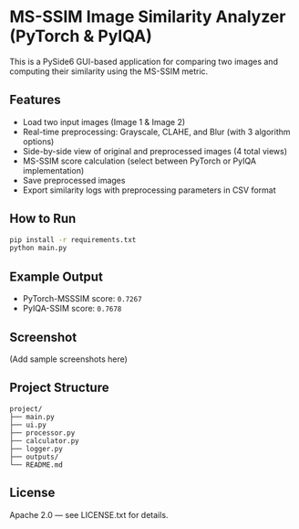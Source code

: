 # MS-SSIM Image Similarity Analyzer (PyTorch & PyIQA)

This is a PySide6 GUI-based application for comparing two images and computing their similarity using the MS-SSIM metric.

## Features

- Load two input images (Image 1 & Image 2)
- Real-time preprocessing: Grayscale, CLAHE, and Blur (with 3 algorithm options)
- Side-by-side view of original and preprocessed images (4 total views)
- MS-SSIM score calculation (select between PyTorch or PyIQA implementation)
- Save preprocessed images
- Export similarity logs with preprocessing parameters in CSV format

## How to Run

```bash
pip install -r requirements.txt
python main.py
```

## Example Output

- PyTorch-MSSSIM score: `0.7267`
- PyIQA-SSIM score: `0.7678`

## Screenshot

(Add sample screenshots here)

## Project Structure

```
project/
├── main.py
├── ui.py
├── processor.py
├── calculator.py
├── logger.py
├── outputs/
└── README.md
```

## License

Apache 2.0 — see LICENSE.txt for details.
